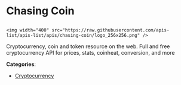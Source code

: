 # Chasing Coin<p align="center">
    <img width="400" src="https://raw.githubusercontent.com/apis-list/apis-list/apis/chasing-coin/logo_256x256.png" />
</p>

Cryptocurrency, coin and token resource on the web. Full and free cryptocurrency API for prices, stats, coinheat, conversion, and more

**Categories**:

- [Cryptocurrency](https://github/apis-list/apis-list#cryptocurrency)





